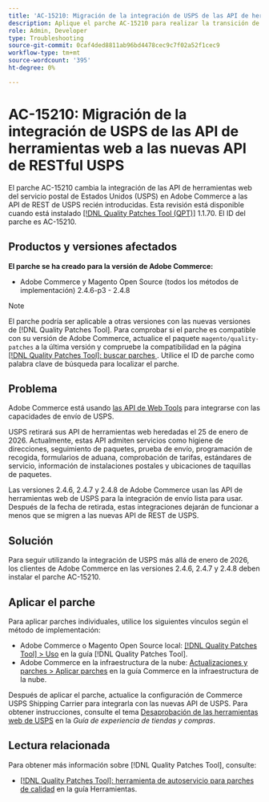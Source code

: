 ```yaml
---
title: 'AC-15210: Migración de la integración de USPS de las API de herramientas web a las nuevas API de RESTful USPS'
description: Aplique el parche AC-15210 para realizar la transición de la integración de las API de herramientas web de USPS existente en Adobe Commerce a las API de REST de USPS recién introducidas.
role: Admin, Developer
type: Troubleshooting
source-git-commit: 0caf4ded8811ab96bd4478cec9c7f02a52f1cec9
workflow-type: tm+mt
source-wordcount: '395'
ht-degree: 0%

---
```



# AC-15210: Migración de la integración de USPS de las API de herramientas web a las nuevas API de RESTful USPS

El parche AC-15210 cambia la integración de las API de herramientas web del servicio postal de Estados Unidos (USPS) en Adobe Commerce a las API de REST de USPS recién introducidas. Esta revisión está disponible cuando está instalado [[!DNL Quality Patches Tool (QPT)]](/help/tools/quality-patches-tool/quality-patches-tool-to-self-serve-quality-patches.md) 1.1.70. El ID del parche es AC-15210.

## Productos y versiones afectados

**El parche se ha creado para la versión de Adobe Commerce:**

* Adobe Commerce y Magento Open Source (todos los métodos de implementación) 2.4.6-p3 - 2.4.8

>[!NOTE]
>
>El parche podría ser aplicable a otras versiones con las nuevas versiones de [!DNL Quality Patches Tool]. Para comprobar si el parche es compatible con su versión de Adobe Commerce, actualice el paquete `magento/quality-patches` a la última versión y compruebe la compatibilidad en la página [[!DNL Quality Patches Tool]: buscar parches &#x200B;](https://experienceleague.adobe.com/tools/commerce-quality-patches/index.html?lang=es). Utilice el ID de parche como palabra clave de búsqueda para localizar el parche.

## Problema

Adobe Commerce está usando [las API de Web Tools](https://www.usps.com/business/web-tools-apis/#developers) para integrarse con las capacidades de envío de USPS.

USPS retirará sus API de herramientas web heredadas el 25 de enero de 2026. Actualmente, estas API admiten servicios como higiene de direcciones, seguimiento de paquetes, prueba de envío, programación de recogida, formularios de aduana, comprobación de tarifas, estándares de servicio, información de instalaciones postales y ubicaciones de taquillas de paquetes.

Las versiones 2.4.6, 2.4.7 y 2.4.8 de Adobe Commerce usan las API de herramientas web de USPS para la integración de envío lista para usar. Después de la fecha de retirada, estas integraciones dejarán de funcionar a menos que se migren a las nuevas API de REST de USPS.

## Solución

Para seguir utilizando la integración de USPS más allá de enero de 2026, los clientes de Adobe Commerce en las versiones 2.4.6, 2.4.7 y 2.4.8 deben instalar el parche AC-15210.

## Aplicar el parche

Para aplicar parches individuales, utilice los siguientes vínculos según el método de implementación:

* Adobe Commerce o Magento Open Source local: [[!DNL Quality Patches Tool] > Uso](/help/tools/quality-patches-tool/usage.md) en la guía [!DNL Quality Patches Tool].
* Adobe Commerce en la infraestructura de la nube: [Actualizaciones y parches > Aplicar parches](https://experienceleague.adobe.com/docs/commerce-cloud-service/user-guide/develop/upgrade/apply-patches.html?lang=es) en la guía Commerce en la infraestructura de la nube.

Después de aplicar el parche, actualice la configuración de Commerce USPS Shipping Carrier para integrarla con las nuevas API de USPS. Para obtener instrucciones, consulte el tema [Desaprobación de las herramientas web de USPS](https://experienceleague.adobe.com/es/docs/commerce-admin/stores-sales/delivery/shipping-carriers/carriers#usps-web-tools-api-deprecation) en la *Guía de experiencia de tiendas y compras*.

## Lectura relacionada

Para obtener más información sobre [!DNL Quality Patches Tool], consulte:

* [[!DNL Quality Patches Tool]: herramienta de autoservicio para parches de calidad](/help/tools/quality-patches-tool/quality-patches-tool-to-self-serve-quality-patches.md) en la guía Herramientas.
